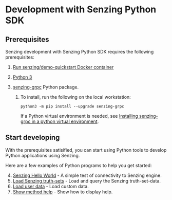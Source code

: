 # Development with Senzing Python SDK

## Prerequisites

Senzing development with Senzing Python SDK requires the following prerequisites:

1. [Run senzing/demo-quickstart Docker container]
1. [Python 3]
1. [senzing-grpc] Python package.

    1. To install, run the following on the local workstation:

        ```console
        python3 -m pip install --upgrade senzing-grpc

        ```

       If a Python virtual environment is needed,
       see [Installing senzing-grpc in a python virtual environment].

## Start developing

With the prerequisites satisified, you can start using Python tools
to develop Python applications using Senzing.

Here are a few examples of Python programs to help you get started:

4. [Senzing Hello World] - A simple test of connectivity to Senzing engine.
1. [Load Senzing truth-sets] - Load and query the Senzing truth-set-data.
1. [Load user data] - Load custom data.
1. [Show method help] - Show how to display help.

[Installing senzing-grpc in a python virtual environment]: virtual-environment.md
[Load Senzing truth-sets]: load-senzing-truthsets.md
[Load user data]: load-user-data.md
[Python 3]: https://github.com/senzing-garage/knowledge-base/blob/main/WHATIS/python3.md
[Run senzing/demo-quickstart Docker container]: README.md#run-docker-container
[Senzing Hello World]: senzing-hello-world.md
[senzing-grpc]: https://github.com/senzing-garage/sz-sdk-python-grpc
[Show method help]: show-method-help.md
